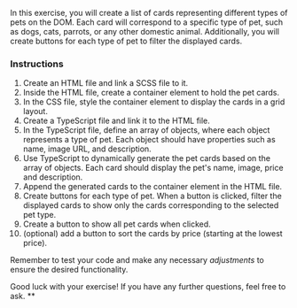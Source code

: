 In this exercise, you will create a list of cards representing different types of pets on the DOM. Each card will correspond to a specific type of pet, such as dogs, cats, parrots, or any other domestic animal. Additionally, you will create buttons for each type of pet to filter the displayed cards.

### Instructions

1. Create an HTML file and link a SCSS file to it.
2. Inside the HTML file, create a container element to hold the pet cards.
3. In the CSS file, style the container element to display the cards in a grid layout.
4. Create a TypeScript file and link it to the HTML file.
5. In the TypeScript file, define an array of objects, where each object represents a type of pet. Each object should have properties such as name, image URL, and description.
6. Use TypeScript to dynamically generate the pet cards based on the array of objects. Each card should display the pet's name, image, price and description.
7. Append the generated cards to the container element in the HTML file.
8. Create buttons for each type of pet. When a button is clicked, filter the displayed cards to show only the cards corresponding to the selected pet type.
9. Create a button to show all pet cards when clicked.
10. (optional) add a button to sort the cards by price (starting at the lowest price).

Remember to test your code and make any necessary *adjustments* to ensure the desired functionality.

Good luck with your exercise! If you have any further questions, feel free to ask.
**